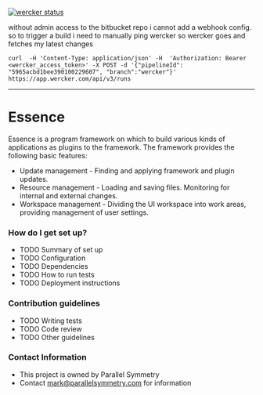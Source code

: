 [![wercker status](https://app.wercker.com/status/0ee80f05342e6771985269dae3174e09/s/ "wercker status")](https://app.wercker.com/project/byKey/0ee80f05342e6771985269dae3174e09)

without admin access to the bitbucket repo i cannot add a webhook config. so to trigger a build i need to manually ping wercker so wercker goes and fetches my latest changes

    curl  -H 'Content-Type: application/json' -H  'Authorization: Bearer <wercker_access_token>' -X POST -d '{"pipelineId": "5965acbd1bee390100229607", "branch":"wercker"}' https://app.wercker.com/api/v3/runs

-----

# Essence #

Essence is a program framework on which to build various kinds of 
applications as plugins to the framework. The framework provides
the following basic features:

* Update management - Finding and applying framework and plugin updates.
* Resource management - Loading and saving files. Monitoring for internal 
  and external changes.
* Workspace management - Dividing the UI workspace into work areas, 
  providing management of user settings.

### How do I get set up? ###

* TODO Summary of set up
* TODO Configuration
* TODO Dependencies
* TODO How to run tests
* TODO Deployment instructions

### Contribution guidelines ###

* TODO Writing tests
* TODO Code review
* TODO Other guidelines

### Contact Information ###

* This project is owned by Parallel Symmetry
* Contact mark@parallelsymmetry.com for information
